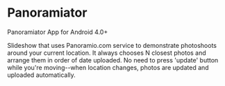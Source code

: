 Panoramiator
============

Panoramiator App for Android 4.0+

Slideshow that uses Panoramio.com service to demonstrate photoshoots around your current location. It always chooses N closest photos and arrange them in order of date uploaded. No need to press 'update' button while you're moving--when location changes, photos are updated and uploaded automatically. 
